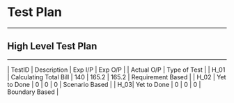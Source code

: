 # Test Plan

---

## High Level Test Plan

---

| TestID | Description | Exp I/P | Exp O/P | | Actual O/P | Type of Test |
| H_01 | Calculating Total Bill | 140 | 165.2 | 165.2 | Requirement Based |
| H_02 | Yet to Done | 0 | 0 | 0 | Scenario Based |
| H_03| Yet to Done | 0 | 0 | 0 | Boundary Based |
